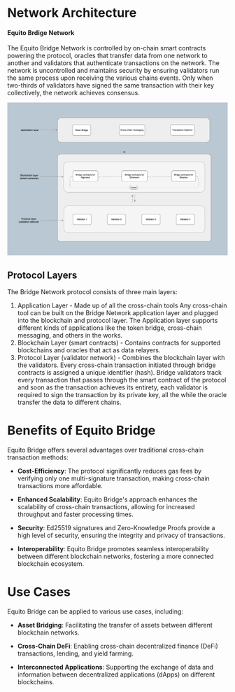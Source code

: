 # Network Architecture

#### Equito Brdige Network

The Equito Bridge Network is controlled by on-chain smart contracts powering the protocol, oracles that transfer data from one network to another and validators that authenticate transactions on the network. The network is uncontrolled and maintains security by ensuring validators run the same process upon receiving the various chains events. Only when two-thirds of validators have signed the same transaction with their key collectively, the network achieves consensus.

![Equito Bridge Network](../images/equito-bridge-network.png)

## Protocol Layers

The Bridge Network protocol consists of three main layers:

1. Application Layer - Made up of all the cross-chain tools
   Any cross-chain tool can be built on the Bridge Network application layer and plugged into the blockchain and protocol layer. The Application layer supports different kinds of applications like the token bridge, cross-chain messaging, and others in the works.
2. Blockchain Layer (smart contracts) - Contains contracts for supported blockchains and oracles that act as data relayers.
3. Protocol Layer (validator network) - Combines the blockchain layer with the validators.
   Every cross-chain transaction initiated through bridge contracts is assigned a unique identifier (hash). Bridge validators track every transaction that passes through the smart contract of the protocol and soon as the transaction achieves its entirety, each validator is required to sign the transaction by its private key, all the while the oracle transfer the data to different chains.

# Benefits of Equito Bridge

Equito Bridge offers several advantages over traditional cross-chain transaction methods:

- **Cost-Efficiency**: The protocol significantly reduces gas fees by verifying only one multi-signature transaction, making cross-chain transactions more affordable.

- **Enhanced Scalability**: Equito Bridge's approach enhances the scalability of cross-chain transactions, allowing for increased throughput and faster processing times.

- **Security**: Ed25519 signatures and Zero-Knowledge Proofs provide a high level of security, ensuring the integrity and privacy of transactions.

- **Interoperability**: Equito Bridge promotes seamless interoperability between different blockchain networks, fostering a more connected blockchain ecosystem.

# Use Cases

Equito Bridge can be applied to various use cases, including:

- **Asset Bridging**: Facilitating the transfer of assets between different blockchain networks.

- **Cross-Chain DeFi**: Enabling cross-chain decentralized finance (DeFi) transactions, lending, and yield farming.

- **Interconnected Applications**: Supporting the exchange of data and information between decentralized applications (dApps) on different blockchains.
